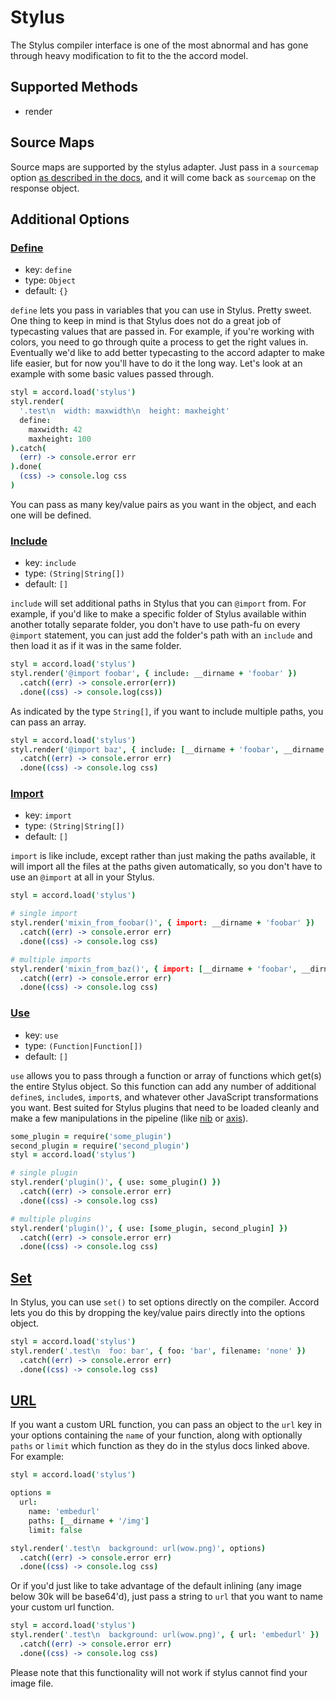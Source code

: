 # Stylus
The Stylus compiler interface is one of the most abnormal and has gone through heavy modification to fit to the the accord model.

## Supported Methods
 - render

## Source Maps

Source maps are supported by the stylus adapter. Just pass in a `sourcemap` option [as described in the docs](http://learnboost.github.io/stylus/docs/sourcemaps.html), and it will come back as `sourcemap` on the response object.

## Additional Options
### [Define](http://learnboost.github.io/stylus/docs/js.html#definename-node)

 - key: `define`
 - type: `Object`
 - default: `{}`

`define` lets you pass in variables that you can use in Stylus. Pretty sweet. One thing to keep in mind is that Stylus does not do a great job of typecasting values that are passed in. For example, if you're working with colors, you need to go through quite a process to get the right values in. Eventually we'd like to add better typecasting to the accord adapter to make life easier, but for now you'll have to do it the long way. Let's look at an example with some basic values passed through.

```coffee
styl = accord.load('stylus')
styl.render(
  '.test\n  width: maxwidth\n  height: maxheight'
  define:
    maxwidth: 42
    maxheight: 100
).catch(
  (err) -> console.error err
).done(
  (css) -> console.log css
)
```

You can pass as many key/value pairs as you want in the object, and each one will be defined.

### [Include](http://learnboost.github.io/stylus/docs/js.html#includepath)

 - key: `include`
 - type: `(String|String[])`
 - default: `[]`

`include` will set additional paths in Stylus that you can `@import` from. For example, if you'd like to make a specific folder of Stylus available within another totally separate folder, you don't have to use path-fu on every `@import` statement, you can just add the folder's path with an `include` and then load it as if it was in the same folder.

```coffee
styl = accord.load('stylus')
styl.render('@import foobar', { include: __dirname + 'foobar' })
  .catch((err) -> console.error(err))
  .done((css) -> console.log(css))
```

As indicated by the type `String[]`, if you want to include multiple paths, you can pass an array.

```coffee
styl = accord.load('stylus')
styl.render('@import baz', { include: [__dirname + 'foobar', __dirname + baz] })
  .catch((err) -> console.error err)
  .done((css) -> console.log css)
```

### [Import](http://learnboost.github.io/stylus/docs/js.html#importpath)

 - key: `import`
 - type: `(String|String[])`
 - default: `[]`

`import` is like include, except rather than just making the paths available, it will import all the files at the paths given automatically, so you don't have to use an `@import` at all in your Stylus.

```coffee
styl = accord.load('stylus')

# single import
styl.render('mixin_from_foobar()', { import: __dirname + 'foobar' })
  .catch((err) -> console.error err)
  .done((css) -> console.log css)

# multiple imports
styl.render('mixin_from_baz()', { import: [__dirname + 'foobar', __dirname + baz] })
  .catch((err) -> console.error err)
  .done((css) -> console.log css)
```

### [Use](http://learnboost.github.io/stylus/docs/js.html#usefn)

 - key: `use`
 - type: `(Function|Function[])`
 - default: `[]`

`use` allows you to pass through a function or array of functions which get(s) the entire Stylus object. So this function can add any number of additional `define`s, `include`s, `import`s, and whatever other JavaScript transformations you want. Best suited for Stylus plugins that need to be loaded cleanly and make a few manipulations in the pipeline (like [nib](https://github.com/visionmedia/nib) or [axis](https://github.com/jenius/axis)).

```coffee
some_plugin = require('some_plugin')
second_plugin = require('second_plugin')
styl = accord.load('stylus')

# single plugin
styl.render('plugin()', { use: some_plugin() })
  .catch((err) -> console.error err)
  .done((css) -> console.log css)

# multiple plugins
styl.render('plugin()', { use: [some_plugin, second_plugin] })
  .catch((err) -> console.error err)
  .done((css) -> console.log css)
```

## [Set](http://learnboost.github.io/stylus/docs/js.html#setsetting-value)

In Stylus, you can use `set()` to set options directly on the compiler. Accord lets you do this by dropping the key/value pairs directly into the options object.

```coffee
styl = accord.load('stylus')
styl.render('.test\n  foo: bar', { foo: 'bar', filename: 'none' })
  .catch((err) -> console.error err)
  .done((css) -> console.log css)
```

## [URL](http://learnboost.github.io/stylus/docs/functions.url.html)

If you want a custom URL function, you can pass an object to the `url` key in your options containing the `name` of your function, along with optionally `paths` or `limit` which function as they do in the stylus docs linked above. For example:

```coffee
styl = accord.load('stylus')

options =
  url:
    name: 'embedurl'
    paths: [__dirname + '/img']
    limit: false

styl.render('.test\n  background: url(wow.png)', options)
  .catch((err) -> console.error err)
  .done((css) -> console.log css)
```

Or if you'd just like to take advantage of the default inlining (any image below 30k will be base64'd), just pass a string to `url` that you want to name your custom url function.

```coffee
styl = accord.load('stylus')
styl.render('.test\n  background: url(wow.png)', { url: 'embedurl' })
  .catch((err) -> console.error err)
  .done((css) -> console.log css)
```

Please note that this functionality will not work if stylus cannot find your image file.
